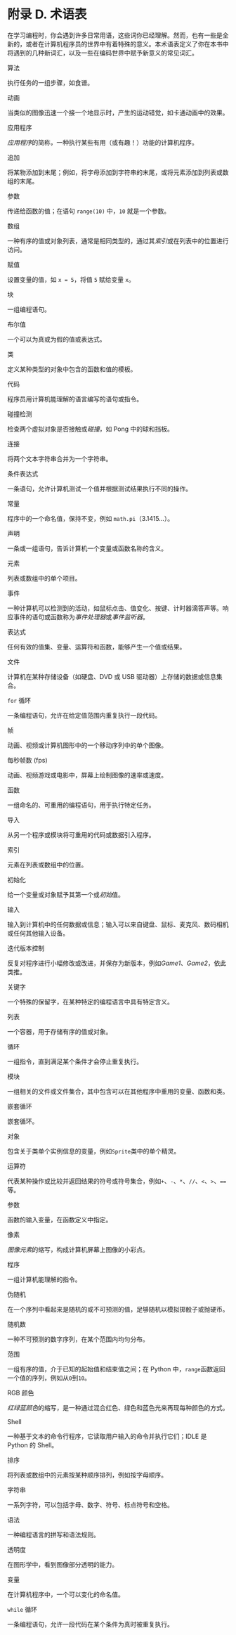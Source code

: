 # 附录 D. 术语表

在学习编程时，你会遇到许多日常用语，这些词你已经理解。然而，也有一些是全新的，或者在计算机程序员的世界中有着特殊的意义。本术语表定义了你在本书中将遇到的几种新词汇，以及一些在编码世界中赋予新意义的常见词汇。

算法

执行任务的一组步骤，如食谱。

动画

当类似的图像迅速一个接一个地显示时，产生的运动错觉，如卡通动画中的效果。

应用程序

*应用程序*的简称，一种执行某些有用（或有趣！）功能的计算机程序。

追加

将某物添加到末尾；例如，将字母添加到字符串的末尾，或将元素添加到列表或数组的末尾。

参数

传递给函数的值；在语句 `range(10)` 中，`10` 就是一个参数。

数组

一种有序的值或对象列表，通常是相同类型的，通过其*索引*或在列表中的位置进行访问。

赋值

设置变量的值，如 `x = 5`，将值 `5` 赋给变量 `x`。

块

一组编程语句。

布尔值

一个可以为真或为假的值或表达式。

类

定义某种类型的对象中包含的函数和值的模板。

代码

程序员用计算机能理解的语言编写的语句或指令。

碰撞检测

检查两个虚拟对象是否接触或*碰撞*，如 Pong 中的球和挡板。

连接

将两个文本字符串合并为一个字符串。

条件表达式

一条语句，允许计算机测试一个值并根据测试结果执行不同的操作。

常量

程序中的一个命名值，保持不变，例如 `math.pi`（3.1415...）。

声明

一条或一组语句，告诉计算机一个变量或函数名称的含义。

元素

列表或数组中的单个项目。

事件

一种计算机可以检测到的活动，如鼠标点击、值变化、按键、计时器滴答声等。响应事件的语句或函数称为*事件处理器*或*事件监听器*。

表达式

任何有效的值集、变量、运算符和函数，能够产生一个值或结果。

文件

计算机在某种存储设备（如硬盘、DVD 或 USB 驱动器）上存储的数据或信息集合。

`for` 循环

一条编程语句，允许在给定值范围内重复执行一段代码。

帧

动画、视频或计算机图形中的一个移动序列中的单个图像。

每秒帧数 (fps)

动画、视频游戏或电影中，屏幕上绘制图像的速率或速度。

函数

一组命名的、可重用的编程语句，用于执行特定任务。

导入

从另一个程序或模块将可重用的代码或数据引入程序。

索引

元素在列表或数组中的位置。

初始化

给一个变量或对象赋予其第一个或*初始*值。

输入

输入到计算机中的任何数据或信息；输入可以来自键盘、鼠标、麦克风、数码相机或任何其他输入设备。

迭代版本控制

反复对程序进行小幅修改或改进，并保存为新版本，例如*Game1*、*Game2*，依此类推。

关键字

一个特殊的保留字，在某种特定的编程语言中具有特定含义。

列表

一个容器，用于存储有序的值或对象。

循环

一组指令，直到满足某个条件才会停止重复执行。

模块

一组相关的文件或文件集合，其中包含可以在其他程序中重用的变量、函数和类。

嵌套循环

嵌套循环。

对象

包含关于类单个实例信息的变量，例如`Sprite`类中的单个精灵。

运算符

代表某种操作或比较并返回结果的符号或符号集合，例如`+`、`-`、`*`、`//`、`<`、`>`、`==`等。

参数

函数的输入变量，在函数定义中指定。

像素

*图像元素*的缩写，构成计算机屏幕上图像的小彩点。

程序

一组计算机能理解的指令。

伪随机

在一个序列中看起来是随机的或不可预测的值，足够随机以模拟掷骰子或抛硬币。

随机数

一种不可预测的数字序列，在某个范围内均匀分布。

范围

一组有序的值，介于已知的起始值和结束值之间；在 Python 中，`range`函数返回一个值的序列，例如从`0`到`10`。

RGB 颜色

*红绿蓝颜色*的缩写，是一种通过混合红色、绿色和蓝色光来再现每种颜色的方式。

Shell

一种基于文本的命令行程序，它读取用户输入的命令并执行它们；IDLE 是 Python 的 Shell。

排序

将列表或数组中的元素按某种顺序排列，例如按字母顺序。

字符串

一系列字符，可以包括字母、数字、符号、标点符号和空格。

语法

一种编程语言的拼写和语法规则。

透明度

在图形学中，看到图像部分透明的能力。

变量

在计算机程序中，一个可以变化的命名值。

`while` 循环

一条编程语句，允许一段代码在某个条件为真时被重复执行。
